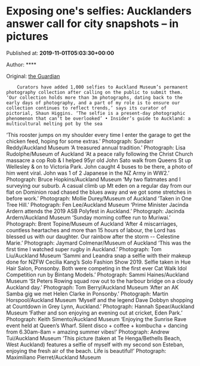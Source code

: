 
# Exposing one's selfies: Aucklanders answer call for city snapshots – in pictures

Published at: **2019-11-01T05:03:30+00:00**

Author: ****

Original: [the Guardian](https://www.theguardian.com/world/gallery/2019/oct/22/exposings-ones-selfies-aucklanders-answer-call-for-city-snapshots-in-pictures)


        Curators have added 1,000 selfies to Auckland Museum’s permanent photography collection after calling on the public to submit them. ‘Our collection holds more than 3m photographs, dating back to the early days of photography, and a part of my role is to ensure our collection continues to reflect trends,’ says its curator of pictorial, Shaun Higgins. ‘The selfie is a present-day photographic phenomenon that can’t be overlooked’ • Insider’s guide to Auckland: a multicultural melting pot by the sea
      
‘This rooster jumps on my shoulder every time I enter the garage to get the chicken feed, hoping for some extras.’
Photograph: Sundarr Reddy/Auckland Museum
‘A treasured annual tradition.’
Photograph: Lisa Rudolphe/Museum of Auckland
‘At a peace rally following the Christ Church massacre a cop Rob & I helped 95yr old John Sato walk from Queens St up Wellesley & on to Victoria Park. John caught 4 buses to be there, a photo of him went viral. John was 1 of 2 Japanese in the NZ Army in WW2.’
Photograph: Bruce Hopkins/Auckland Museum
‘My two flatmates and I surveying our suburb. A casual climb up Mt eden on a regular day from our flat on Dominion road chased the blues away and we got some stretches in before work.’
Photograph: Mollie Durey/Museum of Auckland
‘Taken in One Tree Hill.’
Photograph: Fen Lee/Auckland Museum
‘Prime Minister Jacinda Ardern attends the 2019 ASB Polyfest in Auckland.’
Photograph: Jacinda Ardern/Auckland Museum
‘Sunday morning coffee run to Muriwai.’
Photograph: Brent Topine/Museum of Auckland
‘After 4 miscarriages, countless heartaches and more than 15 hours of labour, the Lord has blessed us with our daughter. Our rainbow after the storm -- Celestine Marie.’
Photograph: Jaymard Colmenar/Museum of Auckland
‘This was the first time I watched super rugby in Auckland.’
Photograph: Tom Liu/Auckland Museum
‘Sammi and Leandra snap a selfie with their makeup done for NZFW Cecilia Kang’s Solo Fashion Show 2019. Selfie taken in Hue Hair Salon, Ponsonby. Both were competing in the first ever Cat Walk Idol Competition run by Bintang Models.’
Photograph: Sammi Haines/Auckland Museum
‘St Peters Rowing squad row out to the harbour bridge on a cloudy Auckland day.’
Photograph: Tom Berry/Auckland Museum
‘After an AK Samba gig we met Helen Clarke in Ponsonby.’
Photograph: Martin Horspool/Auckland Museum
‘Myself and the legend Dave Dobbyn shopping at Countdown in Grey Lynn, Auckland.’
Photograph: Hannah Spear/Auckland Museum
‘Father and son enjoying an evening out at cricket, Eden Park.’
Photograph: Keith Simento/Auckland Museum
‘Enjoying the Sunrise Rave event held at Queen’s Wharf. Silent disco + coffee + kombucha + dancing from 6.30am-8am = amazing summer vibes!’
Photograph: Andrew Tui/Auckland Museum
‘This picture (taken at Te Henga/Bethells Beach, West Auckland) features a selfie of myself with my second son Esteban, enjoying the fresh air of the beach. Life is beautiful!’
Photograph: Maximiliano Pierret/Auckland Museum
